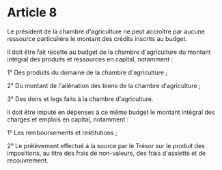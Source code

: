 # Article 8

Le président de la chambre d'agriculture ne peut accroître par aucune ressource particulière le montant des crédits inscrits au budget.

Il doit être fait recette au budget de la chambre d'agriculture du montant intégral des produits et ressources en capital, notamment :

1° Des produits du domaine de la chambre d'agriculture ;

2° Du montant de l'aliénation des biens de la chambre d'agriculture ;

3° Des dons et legs faits à la chambre d'agriculture.

Il doit être imputé en dépenses à ce même budget le montant intégral des charges et emplois en capital, notamment :

1° Les remboursements et restitutions ;

2° Le prélèvement effectué à la source par le Trésor sur le produit des impositions, au titre des frais de non-valeurs, des frais d'assiette et de recouvrement.
